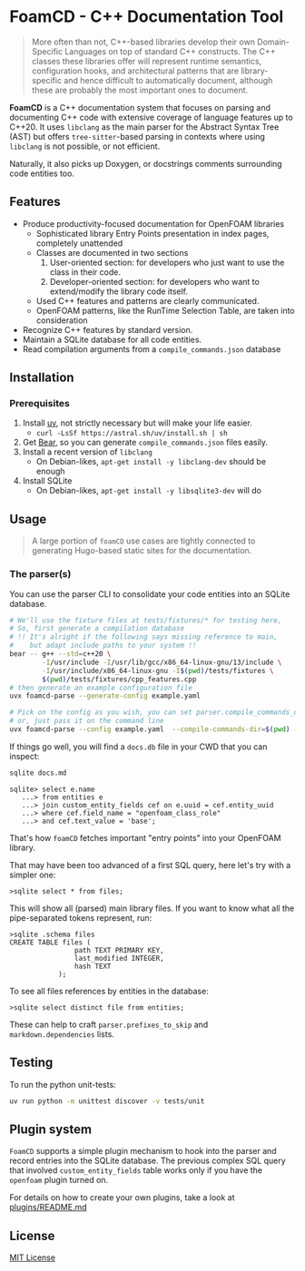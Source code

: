 # FoamCD - C++ Documentation Tool

> More often than not, C++-based libraries develop their own Domain-Specific Languages
> on top of standard C++ constructs. The C++ classes these libraries offer will
> represent runtime semantics, configuration hooks, and architectural patterns that
> are library-specific and hence difficult to automatically document, although these
> are probably the most important ones to document.

**FoamCD** is a C++ documentation system that focuses on parsing and documenting C++ code
with extensive coverage of language features up to C++20. It uses `libclang` as the main
parser for the Abstract Syntax Tree (AST) but offers `tree-sitter`-based parsing in contexts
where using `libclang` is not possible, or not efficient.

Naturally, it also picks up Doxygen, or docstrings comments surrounding code entities too.

## Features

- Produce productivity-focused documentation for OpenFOAM libraries
  - Sophisticated library Entry Points presentation in index pages, completely unattended
  - Classes are documented in two sections
    1. User-oriented section: for developers who just want to use the class in their code.
    1. Developer-oriented section: for developers who want to extend/modify the library code itself.
  - Used C++ features and patterns are clearly communicated.
  - OpenFOAM patterns, like the RunTime Selection Table, are taken into consideration
- Recognize C++ features by standard version.
- Maintain a SQLite database for all code entities.
- Read compilation arguments from a `compile_commands.json` database

## Installation

### Prerequisites

1. Install [uv], not strictly necessary but will make your life easier.
   - `curl -LsSf https://astral.sh/uv/install.sh | sh`
1. Get [Bear], so you can generate `compile_commands.json` files easily.
1. Install a recent version of `libclang`
   - On Debian-likes, `apt-get install -y libclang-dev` should be enough
1. Install SQLite
   - On Debian-likes, `apt-get install -y libsqlite3-dev` will do

## Usage

> A large portion of `foamCD` use cases are tightly connected to generating
> Hugo-based static sites for the documentation.

### The parser(s)

You can use the parser CLI to consolidate your code entities into an SQLite database.
```bash
# We'll use the fixture files at tests/fixtures/* for testing here, 
# So, first generate a compilation database
# !! It's alright if the following says missing reference to main,
#    but adapt include paths to your system !!
bear -- g++ --std=c++20 \
        -I/usr/include -I/usr/lib/gcc/x86_64-linux-gnu/13/include \
        -I/usr/include/x86_64-linux-gnu -I$(pwd)/tests/fixtures \
        $(pwd)/tests/fixtures/cpp_features.cpp
# then generate an example configuration file
uvx foamcd-parse --generate-config example.yaml
```

```bash
# Pick on the config as you wish, you can set parser.compile_commands_dir to your CWD
# or, just pass it on the command line
uvx foamcd-parse --config example.yaml  --compile-commands-dir=$(pwd) --output docs.db
```

If things go well, you will find a `docs.db` file in your CWD that you can inspect:
```bash
sqlite docs.md
```
```sqlite
sqlite> select e.name
   ...> from entities e
   ...> join custom_entity_fields cef on e.uuid = cef.entity_uuid
   ...> where cef.field_name = "openfoam_class_role"
   ...> and cef.text_value = 'base';
```
That's how `foamCD` fetches important "entry points" into your OpenFOAM library.

That may have been too advanced of a first SQL query, here let's try with a simpler one:
```sqlite
>sqlite select * from files;
```

This will show all (parsed) main library files. If you want to know what
all the pipe-separated tokens represent, run:
```sqlite
>sqlite .schema files
CREATE TABLE files (
                path TEXT PRIMARY KEY,
                last_modified INTEGER,
                hash TEXT
            );
```

To see all files references by entities in the database:
```sqlite
>sqlite select distinct file from entities;
```
These can help to craft `parser.prefixes_to_skip` and `markdown.dependencies` lists.

## Testing

To run the python unit-tests:

```bash
uv run python -m unittest discover -v tests/unit
```


## Plugin system

`FoamCD` supports a simple plugin mechanism to hook into the parser and record entries into the
SQLite database. The previous complex SQL query that involved `custom_entity_fields` table
works only if you have the `openfoam` plugin turned on.

For details on how to create your own plugins, take a look at [plugins/README.md](plugins/README.md)

## License

[MIT License](LICENSE)

[uv]: https://github.com/astral-sh/uv
[Bear]: https://github.com/rizsotto/Bear
